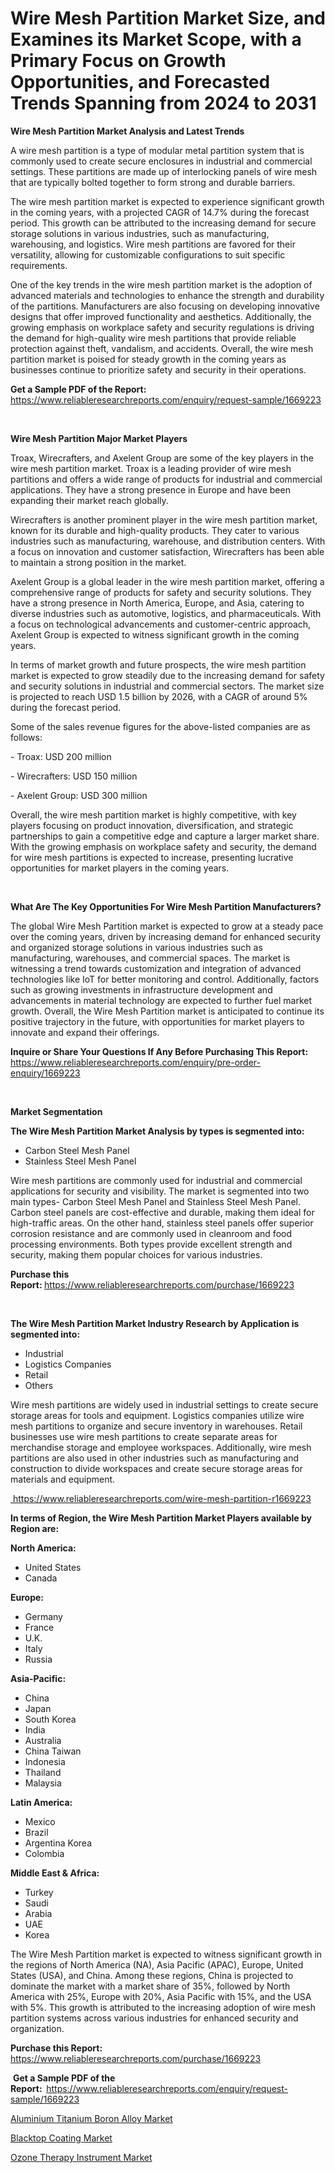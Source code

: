 <p><h1>Wire Mesh Partition Market Size, and Examines its Market Scope, with a Primary Focus on Growth Opportunities, and Forecasted Trends Spanning from 2024 to 2031</h1></p><p><strong>Wire Mesh Partition Market Analysis and Latest Trends</strong></p>
<p><p>A wire mesh partition is a type of modular metal partition system that is commonly used to create secure enclosures in industrial and commercial settings. These partitions are made up of interlocking panels of wire mesh that are typically bolted together to form strong and durable barriers.</p><p>The wire mesh partition market is expected to experience significant growth in the coming years, with a projected CAGR of 14.7% during the forecast period. This growth can be attributed to the increasing demand for secure storage solutions in various industries, such as manufacturing, warehousing, and logistics. Wire mesh partitions are favored for their versatility, allowing for customizable configurations to suit specific requirements.</p><p>One of the key trends in the wire mesh partition market is the adoption of advanced materials and technologies to enhance the strength and durability of the partitions. Manufacturers are also focusing on developing innovative designs that offer improved functionality and aesthetics. Additionally, the growing emphasis on workplace safety and security regulations is driving the demand for high-quality wire mesh partitions that provide reliable protection against theft, vandalism, and accidents. Overall, the wire mesh partition market is poised for steady growth in the coming years as businesses continue to prioritize safety and security in their operations.</p></p>
<p><strong>Get a Sample PDF of the Report:&nbsp;</strong> <a href="https://www.reliableresearchreports.com/enquiry/request-sample/1669223">https://www.reliableresearchreports.com/enquiry/request-sample/1669223</a></p>
<p>&nbsp;</p>
<p><strong>Wire Mesh Partition Major Market Players</strong></p>
<p><p>Troax, Wirecrafters, and Axelent Group are some of the key players in the wire mesh partition market. Troax is a leading provider of wire mesh partitions and offers a wide range of products for industrial and commercial applications. They have a strong presence in Europe and have been expanding their market reach globally.</p><p>Wirecrafters is another prominent player in the wire mesh partition market, known for its durable and high-quality products. They cater to various industries such as manufacturing, warehouse, and distribution centers. With a focus on innovation and customer satisfaction, Wirecrafters has been able to maintain a strong position in the market.</p><p>Axelent Group is a global leader in the wire mesh partition market, offering a comprehensive range of products for safety and security solutions. They have a strong presence in North America, Europe, and Asia, catering to diverse industries such as automotive, logistics, and pharmaceuticals. With a focus on technological advancements and customer-centric approach, Axelent Group is expected to witness significant growth in the coming years.</p><p>In terms of market growth and future prospects, the wire mesh partition market is expected to grow steadily due to the increasing demand for safety and security solutions in industrial and commercial sectors. The market size is projected to reach USD 1.5 billion by 2026, with a CAGR of around 5% during the forecast period.</p><p>Some of the sales revenue figures for the above-listed companies are as follows:</p><p>- Troax: USD 200 million</p><p>- Wirecrafters: USD 150 million</p><p>- Axelent Group: USD 300 million</p><p>Overall, the wire mesh partition market is highly competitive, with key players focusing on product innovation, diversification, and strategic partnerships to gain a competitive edge and capture a larger market share. With the growing emphasis on workplace safety and security, the demand for wire mesh partitions is expected to increase, presenting lucrative opportunities for market players in the coming years.</p></p>
<p>&nbsp;</p>
<p><strong>What Are The Key Opportunities For Wire Mesh Partition Manufacturers?</strong></p>
<p><p>The global Wire Mesh Partition market is expected to grow at a steady pace over the coming years, driven by increasing demand for enhanced security and organized storage solutions in various industries such as manufacturing, warehouses, and commercial spaces. The market is witnessing a trend towards customization and integration of advanced technologies like IoT for better monitoring and control. Additionally, factors such as growing investments in infrastructure development and advancements in material technology are expected to further fuel market growth. Overall, the Wire Mesh Partition market is anticipated to continue its positive trajectory in the future, with opportunities for market players to innovate and expand their offerings.</p></p>
<p><strong>Inquire or Share Your Questions If Any Before Purchasing This Report:</strong> <a href="https://www.reliableresearchreports.com/enquiry/pre-order-enquiry/1669223">https://www.reliableresearchreports.com/enquiry/pre-order-enquiry/1669223</a></p>
<p>&nbsp;</p>
<p><strong>Market Segmentation</strong></p>
<p><strong>The Wire Mesh Partition Market Analysis by types is segmented into:</strong></p>
<p><ul><li>Carbon Steel Mesh Panel</li><li>Stainless Steel Mesh Panel</li></ul></p>
<p><p>Wire mesh partitions are commonly used for industrial and commercial applications for security and visibility. The market is segmented into two main types- Carbon Steel Mesh Panel and Stainless Steel Mesh Panel. Carbon steel panels are cost-effective and durable, making them ideal for high-traffic areas. On the other hand, stainless steel panels offer superior corrosion resistance and are commonly used in cleanroom and food processing environments. Both types provide excellent strength and security, making them popular choices for various industries.</p></p>
<p><strong>Purchase this Report:&nbsp;</strong><a href="https://www.reliableresearchreports.com/purchase/1669223">https://www.reliableresearchreports.com/purchase/1669223</a></p>
<p>&nbsp;</p>
<p><strong>The Wire Mesh Partition Market Industry Research by Application is segmented into:</strong></p>
<p><ul><li>Industrial</li><li>Logistics Companies</li><li>Retail</li><li>Others</li></ul></p>
<p><p>Wire mesh partitions are widely used in industrial settings to create secure storage areas for tools and equipment. Logistics companies utilize wire mesh partitions to organize and secure inventory in warehouses. Retail businesses use wire mesh partitions to create separate areas for merchandise storage and employee workspaces. Additionally, wire mesh partitions are also used in other industries such as manufacturing and construction to divide workspaces and create secure storage areas for materials and equipment.</p></p>
<p><a href="https://www.reliableresearchreports.com/wire-mesh-partition-r1669223">&nbsp;https://www.reliableresearchreports.com/wire-mesh-partition-r1669223</a></p>
<p><strong>In terms of Region, the Wire Mesh Partition Market Players available by Region are:</strong></p>
<p>
    <p> <strong> North America: </strong>
        <ul>
            <li>United States</li>
            <li>Canada</li>
        </ul>
        </p> 
    <p> <strong> Europe: </strong>
        <ul>
            <li>Germany</li>
            <li>France</li>
            <li>U.K.</li>
            <li>Italy</li>
            <li>Russia</li>
        </ul>
        </p> 
    <p> <strong> Asia-Pacific: </strong>
        <ul>
            <li>China</li>
            <li>Japan</li>
            <li>South Korea</li>
            <li>India</li>
            <li>Australia</li>
            <li>China Taiwan</li>
            <li>Indonesia</li>
            <li>Thailand</li>
            <li>Malaysia</li>
        </ul>
        </p> 
    <p> <strong> Latin America: </strong>
        <ul>
            <li>Mexico</li>
            <li>Brazil</li>
            <li>Argentina Korea</li>
            <li>Colombia</li>
        </ul>
        </p> 
    <p> <strong> Middle East & Africa: </strong>
        <ul>
            <li>Turkey</li>
            <li>Saudi</li>
            <li>Arabia</li>
            <li>UAE</li>
            <li>Korea</li>
        </ul>
    </p>
    </p>
<p><p>The Wire Mesh Partition market is expected to witness significant growth in the regions of North America (NA), Asia Pacific (APAC), Europe, United States (USA), and China. Among these regions, China is projected to dominate the market with a market share of 35%, followed by North America with 25%, Europe with 20%, Asia Pacific with 15%, and the USA with 5%. This growth is attributed to the increasing adoption of wire mesh partition systems across various industries for enhanced security and organization.</p></p>
<p><strong>Purchase this Report: </strong><a href="https://www.reliableresearchreports.com/purchase/1669223">https://www.reliableresearchreports.com/purchase/1669223</a></p>
<p>&nbsp;<strong>Get a Sample PDF of the Report:&nbsp;&nbsp;</strong><a href="https://www.reliableresearchreports.com/enquiry/request-sample/1669223">https://www.reliableresearchreports.com/enquiry/request-sample/1669223</a></p>
<p><strong></strong></p>
<p><p><a href="https://www.linkedin.com/pulse/aluminium-titanium-boron-alloy-market-size-growing-forecasted-oqiff?trackingId=ZZwvF%2FJLdQWp5NZHnQmkIA%3D%3D">Aluminium Titanium Boron Alloy Market</a></p><p><a href="https://www.linkedin.com/pulse/blacktop-coating-market-size-share-global-analysis-report-2024-khtcf?trackingId=wXEyFIoXTDpECM0DRm5tqA%3D%3D">Blacktop Coating Market</a></p><p><a href="https://www.linkedin.com/pulse/ozone-therapy-instrument-market-size-share-amp-trends-analysis-wfw0f?trackingId=cHNbLmp32qXsznYehI%2BFVA%3D%3D">Ozone Therapy Instrument Market</a></p></p>